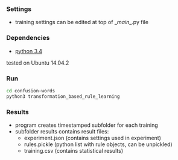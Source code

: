 ### Settings

* training settings can be edited at top of \__main__.py file

### Dependencies

* <a href="https://www.python.org/downloads/release/python-343/">python 3.4</a>

tested on Ubuntu 14.04.2

### Run

```bash
cd confusion-words
python3 transformation_based_rule_learning
```
### Results

* program creates timestamped subfolder for each training
* subfolder results contains result files:
	* experiment.json (contains settings used in experiment)
	* rules.pickle (python list with rule objects, can be unpickled)
	* training.csv (contains statistical results)